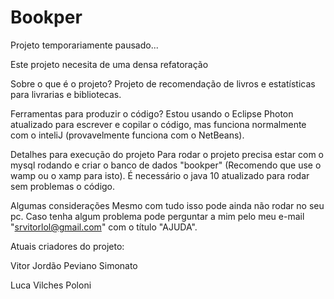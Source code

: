 # Bookper

Projeto temporariamente pausado...

Este projeto necesita de uma densa refatoração

Sobre o que é o projeto?
Projeto de recomendação de livros e estatísticas para livrarias e bibliotecas.

Ferramentas para produzir o código?
Estou usando o Eclipse Photon atualizado para escrever e copilar o código, mas funciona normalmente com o inteliJ (provavelmente funciona com o NetBeans).

Detalhes para execução do projeto
Para rodar o projeto precisa estar com o mysql rodando e criar o banco de dados "bookper" (Recomendo que use o wamp ou o xamp para isto).
É necessário o java 10 atualizado para rodar sem problemas o código.

Algumas considerações
Mesmo com tudo isso pode ainda não rodar no seu pc.
Caso tenha algum problema pode perguntar a mim pelo meu e-mail "srvitorlol@gmail.com" com o título "AJUDA".

Atuais criadores do projeto:

Vitor Jordão Peviano Simonato

Luca Vilches Poloni
